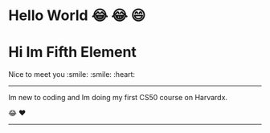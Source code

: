 # Hello World :joy: :joy: :smile:  
<h1>Hi Im Fifth Element</h1>
Nice to meet you :smile: :smile: :heart: <br>
<hr>
 Im new to coding and Im doing my first CS50 course on Harvardx.


[^1]: This is the footnote. 
 

 :joy: :heart: 
<hr>

